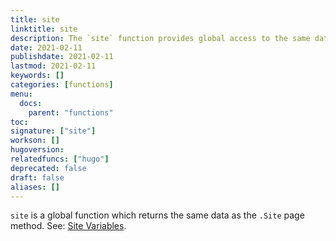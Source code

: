 ```yaml
---
title: site
linktitle: site
description: The `site` function provides global access to the same data as the `.Site` page method.
date: 2021-02-11
publishdate: 2021-02-11
lastmod: 2021-02-11
keywords: []
categories: [functions]
menu:
  docs:
    parent: "functions"
toc:
signature: ["site"]
workson: []
hugoversion:
relatedfuncs: ["hugo"]
deprecated: false
draft: false
aliases: []
---
```


`site` is a global function which returns the same data as the `.Site` page method. See: [Site Variables](/variables/site).
